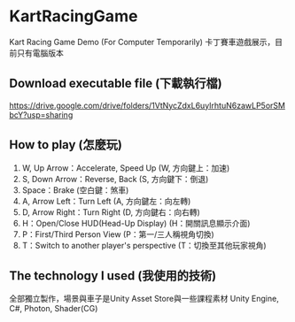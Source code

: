 # KartRacingGame
 Kart Racing Game Demo (For Computer Temporarily)
 卡丁賽車遊戲展示，目前只有電腦版本

## Download executable file (下載執行檔)
https://drive.google.com/drive/folders/1VtNycZdxL6uyIrhtuN6zawLP5orSMbcY?usp=sharing

## How to play (怎麼玩)
1. W, Up Arrow：Accelerate, Speed Up (W, 方向鍵上：加速)
1. S, Down Arrow：Reverse, Back (S, 方向鍵下：倒退)
1. Space：Brake (空白鍵：煞車)
1. A, Arrow Left：Turn Left (A, 方向鍵左：向左轉)
1. D, Arrow Right：Turn Right (D, 方向鍵右：向右轉)
1. H：Open/Close HUD(Head-Up Display) (H：開關訊息顯示介面)
1. P：First/Third Person View (P：第一/三人稱視角切換)
1. T：Switch to another player's perspective (T：切換至其他玩家視角)

## The technology I used (我使用的技術)
全部獨立製作，場景與車子是Unity Asset Store與一些課程素材
Unity Engine, C#, Photon, Shader(CG)
